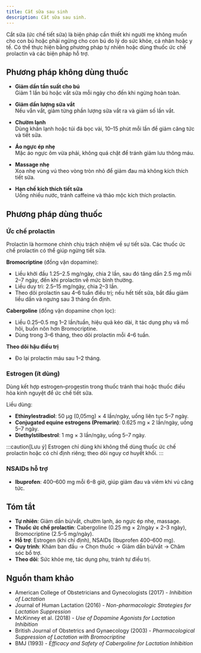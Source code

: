 ```yaml
---
title: Cắt sữa sau sinh
description: Cắt sữa sau sinh.
---
```


Cắt sữa (ức chế tiết sữa) là biện pháp cần thiết khi người mẹ không muốn cho con bú hoặc phải ngừng cho con bú do lý do sức khỏe, cá nhân hoặc y tế. Có thể thực hiện bằng phương pháp tự nhiên hoặc dùng thuốc ức chế prolactin và các biện pháp hỗ trợ.

## Phương pháp không dùng thuốc

- **Giảm dần tần suất cho bú**  
  Giảm 1 lần bú hoặc vắt sữa mỗi ngày cho đến khi ngừng hoàn toàn.

- **Giảm dần lượng sữa vắt**  
  Nếu vẫn vắt, giảm từng phần lượng sữa vắt ra và giảm số lần vắt.

- **Chườm lạnh**  
  Dùng khăn lạnh hoặc túi đá bọc vải, 10–15 phút mỗi lần để giảm căng tức và tiết sữa.

- **Áo ngực ép nhẹ**  
  Mặc áo ngực ôm vừa phải, không quá chặt để tránh giảm lưu thông máu.

- **Massage nhẹ**  
  Xoa nhẹ vùng vú theo vòng tròn nhỏ để giảm đau mà không kích thích tiết sữa.

- **Hạn chế kích thích tiết sữa**  
  Uống nhiều nước, tránh caffeine và thảo mộc kích thích prolactin.

## Phương pháp dùng thuốc

### Ức chế prolactin

Prolactin là hormone chính chịu trách nhiệm về sự tiết sữa. Các thuốc ức chế prolactin có thể giúp ngừng tiết sữa.

**Bromocriptine** (đồng vận dopamine):

- Liều khởi đầu 1.25–2.5 mg/ngày, chia 2 lần, sau đó tăng dần 2.5 mg mỗi 2–7 ngày, đến khi prolactin về mức bình thường.
- Liều duy trì: 2.5–15 mg/ngày, chia 2–3 lần.
- Theo dõi prolactin sau 4–6 tuần điều trị; nếu hết tiết sữa, bắt đầu giảm liều dần và ngưng sau 3 tháng ổn định.

**Cabergoline** (đồng vận dopamine chọn lọc):

- Liều 0.25–0.5 mg 1–2 lần/tuần, hiệu quả kéo dài, ít tác dụng phụ vã mồ hôi, buồn nôn hơn Bromocriptine.
- Dùng trong 3–6 tháng, theo dõi prolactin mỗi 4–6 tuần.

**Theo dõi hậu điều trị**

- Đo lại prolactin máu sau 1–2 tháng.

### Estrogen (ít dùng)

Dùng kết hợp estrogen–progestin trong thuốc tránh thai hoặc thuốc điều hòa kinh nguyệt để ức chế tiết sữa.

Liều dùng:

- **Ethinylestradiol**: 50 µg (0,05mg) × 4 lần/ngày, uống liên tục 5–7 ngày.
- **Conjugated equine estrogens (Premarin)**: 0.625 mg × 2 lần/ngày, uống 5–7 ngày.
- **Diethylstilbestrol**: 1 mg × 3 lần/ngày, uống 5–7 ngày.

:::caution[Lưu ý]
Estrogen chỉ dùng khi không thể dùng thuốc ức chế prolactin hoặc có chỉ định riêng; theo dõi nguy cơ huyết khối.
:::

### NSAIDs hỗ trợ

- **Ibuprofen**: 400–600 mg mỗi 6–8 giờ, giúp giảm đau và viêm khi vú căng tức.

## Tóm tắt

- **Tự nhiên**: Giảm dần bú/vắt, chườm lạnh, áo ngực ép nhẹ, massage.
- **Thuốc ức chế prolactin**: Cabergoline (0.25 mg × 2/ngày × 2–3 ngày), Bromocriptine (2.5–5 mg/ngày).
- **Hỗ trợ**: Estrogen (khi chỉ định), NSAIDs (Ibuprofen 400–600 mg).
- **Quy trình**: Khám ban đầu → Chọn thuốc → Giảm dần bú/vắt → Chăm sóc bổ trợ.
- **Theo dõi**: Sức khỏe mẹ, tác dụng phụ, tránh tự điều trị.

## Nguồn tham khảo

- American College of Obstetricians and Gynecologists (2017) - _Inhibition of Lactation_
- Journal of Human Lactation (2016) - _Non-pharmacologic Strategies for Lactation Suppression_
- McKinney et al. (2018) - _Use of Dopamine Agonists for Lactation Inhibition_
- British Journal of Obstetrics and Gynaecology (2003) - _Pharmacological Suppression of Lactation with Bromocriptine_
- BMJ (1993) - _Efficacy and Safety of Cabergoline for Lactation Inhibition_
